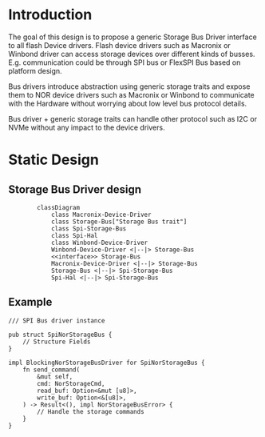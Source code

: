# Introduction
The goal of this design is to propose a generic Storage Bus Driver interface to all flash Device drivers. Flash device drivers such as Macronix or Winbond driver can access storage devices over different kinds of busses. E.g. communication could be through SPI bus or FlexSPI Bus based on platform design. 

Bus drivers introduce abstraction using generic storage traits and expose them to NOR device drivers such as Macronix or Winbond to communicate with the Hardware without worrying about low level bus protocol details. 

Bus driver + generic storage traits can handle other protocol such as I2C or NVMe without any impact to the device drivers. 

# Static Design

## Storage Bus Driver design
```mermaid
        classDiagram
            class Macronix-Device-Driver
            class Storage-Bus["Storage Bus trait"]
            class Spi-Storage-Bus
            class Spi-Hal
            class Winbond-Device-Driver
            Winbond-Device-Driver <|--|> Storage-Bus
            <<interface>> Storage-Bus
            Macronix-Device-Driver <|--|> Storage-Bus
            Storage-Bus <|--|> Spi-Storage-Bus
            Spi-Hal <|--|> Spi-Storage-Bus
```

## Example
```
/// SPI Bus driver instance 

pub struct SpiNorStorageBus { 
    // Structure Fields 
} 

impl BlockingNorStorageBusDriver for SpiNorStorageBus {
    fn send_command(
        &mut self,
        cmd: NorStorageCmd,
        read_buf: Option<&mut [u8]>,
        write_buf: Option<&[u8]>,
    ) -> Result<(), impl NorStorageBusError> {
        // Handle the storage commands
    }
}
```
